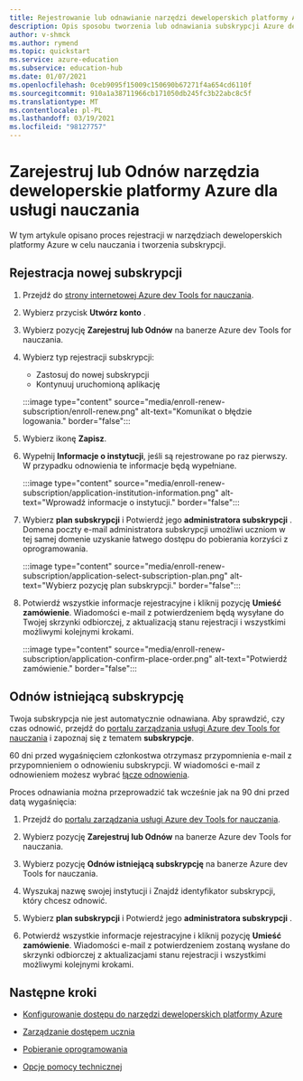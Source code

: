 ```yaml
---
title: Rejestrowanie lub odnawianie narzędzi deweloperskich platformy Azure dla subskrypcji nauczania
description: Opis sposobu tworzenia lub odnawiania subskrypcji Azure dev.
author: v-shmck
ms.author: rymend
ms.topic: quickstart
ms.service: azure-education
ms.subservice: education-hub
ms.date: 01/07/2021
ms.openlocfilehash: 0ceb9095f15009c150690b67271f4a654cd6110f
ms.sourcegitcommit: 910a1a38711966cb171050db245fc3b22abc8c5f
ms.translationtype: MT
ms.contentlocale: pl-PL
ms.lasthandoff: 03/19/2021
ms.locfileid: "98127757"
---
```

# <a name="enroll-or-renew-an-azure-dev-tools-for-teaching-subscription"></a>Zarejestruj lub Odnów narzędzia deweloperskie platformy Azure dla usługi nauczania

W tym artykule opisano proces rejestracji w narzędziach deweloperskich platformy Azure w celu nauczania i tworzenia subskrypcji.

## <a name="enroll-a-new-subscription"></a>Rejestracja nowej subskrypcji

1. Przejdź do [strony internetowej Azure dev Tools for nauczania](https://azure.microsoft.com/education/institutions/).
1. Wybierz przycisk **Utwórz konto** . 
1. Wybierz pozycję **Zarejestruj lub Odnów** na banerze Azure dev Tools for nauczania.
1. Wybierz typ rejestracji subskrypcji:
    - Zastosuj do nowej subskrypcji
    - Kontynuuj uruchomioną aplikację
 
    :::image type="content" source="media/enroll-renew-subscription/enroll-renew.png" alt-text="Komunikat o błędzie logowania." border="false":::

1. Wybierz ikonę **Zapisz**.

1. Wypełnij **Informacje o instytucji**, jeśli są rejestrowane po raz pierwszy. W przypadku odnowienia te informacje będą wypełniane.

    :::image type="content" source="media/enroll-renew-subscription/application-institution-information.png" alt-text="Wprowadź informacje o instytucji." border="false":::

1. Wybierz **plan subskrypcji** i Potwierdź jego **administratora subskrypcji** . Domena poczty e-mail administratora subskrypcji umożliwi uczniom w tej samej domenie uzyskanie łatwego dostępu do pobierania korzyści z oprogramowania.

    :::image type="content" source="media/enroll-renew-subscription/application-select-subscription-plan.png" alt-text="Wybierz pozycję plan subskrypcji." border="false":::
    
1. Potwierdź wszystkie informacje rejestracyjne i kliknij pozycję **Umieść zamówienie**. Wiadomości e-mail z potwierdzeniem będą wysyłane do Twojej skrzynki odbiorczej, z aktualizacją stanu rejestracji i wszystkimi możliwymi kolejnymi krokami.

    :::image type="content" source="media/enroll-renew-subscription/application-confirm-place-order.png" alt-text="Potwierdź zamówienie." border="false":::

## <a name="renew-an-existing-subscription"></a>Odnów istniejącą subskrypcję

Twoja subskrypcja nie jest automatycznie odnawiana. Aby sprawdzić, czy czas odnowić, przejdź do [portalu zarządzania usługi Azure dev Tools for nauczania](https://portal.azureforeducation.microsoft.com/) i zapoznaj się z tematem **subskrypcje**.

60 dni przed wygaśnięciem członkostwa otrzymasz przypomnienia e-mail z przypomnieniem o odnowieniu subskrypcji. W wiadomości e-mail z odnowieniem możesz wybrać [łącze odnowienia](https://portal.azureforeducation.microsoft.com/).

Proces odnawiania można przeprowadzić tak wcześnie jak na 90 dni przed datą wygaśnięcia:

1. Przejdź do [portalu zarządzania usługi Azure dev Tools for nauczania](https://portal.azureforeducation.microsoft.com/).

1. Wybierz pozycję **Zarejestruj lub Odnów** na banerze Azure dev Tools for nauczania.

1. Wybierz pozycję **Odnów istniejącą subskrypcję** na banerze Azure dev Tools for nauczania.

1. Wyszukaj nazwę swojej instytucji i Znajdź identyfikator subskrypcji, który chcesz odnowić.

1. Wybierz **plan subskrypcji** i Potwierdź jego **administratora subskrypcji** .

1. Potwierdź wszystkie informacje rejestracyjne i kliknij pozycję **Umieść zamówienie**. Wiadomości e-mail z potwierdzeniem zostaną wysłane do skrzynki odbiorczej z aktualizacjami stanu rejestracji i wszystkimi możliwymi kolejnymi krokami.


## <a name="next-steps"></a>Następne kroki   

- [Konfigurowanie dostępu do narzędzi deweloperskich platformy Azure](set-up-access.md)

- [Zarządzanie dostępem ucznia](manage-students.md)

- [Pobieranie oprogramowania](download-software.md)

- [Opcje pomocy technicznej](program-support.md)
